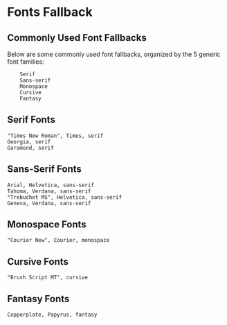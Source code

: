 # Fonts Fallback

## Commonly Used Font Fallbacks
Below are some commonly used font fallbacks, organized by the 5 generic font families:
```
    Serif
    Sans-serif
    Monospace
    Cursive
    Fantasy
```

## Serif Fonts
```
"Times New Roman", Times, serif
Georgia, serif
Garamond, serif
```


## Sans-Serif Fonts
```
Arial, Helvetica, sans-serif
Tahoma, Verdana, sans-serif
"Trebuchet MS", Helvetica, sans-serif
Geneva, Verdana, sans-serif
```

## Monospace Fonts
```
"Courier New", Courier, monospace
```

## Cursive Fonts
```
"Brush Script MT", cursive
```

## Fantasy Fonts
```
Copperplate, Papyrus, fantasy
```

